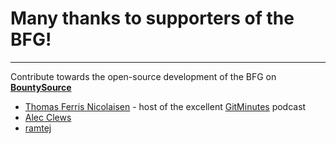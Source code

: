 # Many thanks to supporters of the BFG!
-----

Contribute towards the open-source development of the BFG on [**BountySource**](https://www.bountysource.com/teams/bfg-repo-cleaner)

* [Thomas Ferris Nicolaisen](http://www.tfnico.com/) - host of the excellent [GitMinutes](http://www.gitminutes.com) podcast
* [Alec Clews](https://alecthegeek.github.io/)
* [ramtej](https://github.com/ramtej)
